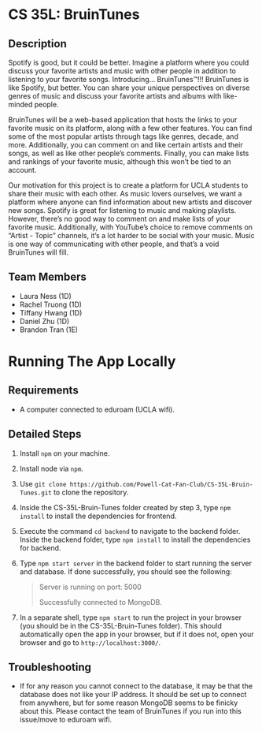 # CS 35L: BruinTunes #

## Description ##

Spotify is good, but it could be better. Imagine a platform where you could discuss your favorite artists and music with other people in addition to listening to your favorite songs. Introducing… BruinTunes™!!! BruinTunes is like Spotify, but better. You can share your unique perspectives on diverse genres of music and discuss your favorite artists and albums with like-minded people. 

BruinTunes will be a web-based application that hosts the links to your favorite music on its platform, along with a few other features. You can find some of the most popular artists through tags like genres, decade, and more. Additionally, you can comment on and like certain artists and their songs, as well as like other people’s comments. Finally, you can make lists and rankings of your favorite music, although this won’t be tied to an account.

Our motivation for this project is to create a platform for UCLA students to share their music with each other. As music lovers ourselves, we want a platform where anyone can find information about new artists and discover new songs. Spotify is great for listening to music and making playlists. However, there’s no good way to comment on and make lists of your favorite music. Additionally, with YouTube’s choice to remove comments on “Artist - Topic” channels, it’s a lot harder to be social with your music. Music is one way of communicating with other people, and that’s a void BruinTunes will fill. 

## Team Members ##

- Laura Ness (1D)
- Rachel Truong (1D)
- Tiffany Hwang (1D)
- Daniel Zhu (1D) 
- Brandon Tran (1E)

# Running The App Locally #

## Requirements ##

- A computer connected to eduroam (UCLA wifi).

## Detailed Steps ##

1. Install `npm` on your machine. 
2. Install node via `npm`. 
3. Use `git clone https://github.com/Powell-Cat-Fan-Club/CS-35L-Bruin-Tunes.git` to clone the repository.
4. Inside the CS-35L-Bruin-Tunes folder created by step 3, type `npm install` to install the dependencies for frontend.
5. Execute the command `cd backend` to navigate to the backend folder. Inside the backend folder, type `npm install` to install the dependencies for backend.
6. Type `npm start server` in the backend folder to start running the server and database. If done successfully, you should see the following:

      > Server is running on port: 5000
      > 
      > Successfully connected to MongoDB.
      > 
7. In a separate shell, type `npm start` to run the project in your browser (you should be in the CS-35L-Bruin-Tunes folder). This should automatically open the app in your browser, but if it does not, open your browser and go to `http://localhost:3000/`.

## Troubleshooting ##

- If for any reason you cannot connect to the database, it may be that the database does not like your IP address. It should be set up to connect from anywhere, but for some reason MongoDB seems to be finicky about this. Please contact the team of BruinTunes if you run into this issue/move to eduroam wifi. 

